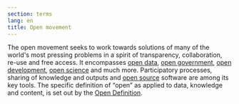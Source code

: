 ```yaml
---
section: terms
lang: en
title: Open movement
---
```


The open movement seeks to work towards solutions of many of the world's most pressing problems in a spirit of transparency, collaboration, re-use and free access. It encompasses [open data](../open-data/), [open government](../open-government/), [open development](../open-development/), [open science](../open-science/) and much more. Participatory processes, sharing of knowledge and outputs and [open source](../open-source/) software are among its key tools. The specific definition of “open” as applied to data, knowledge and content, is set out by the [Open Definition](../open-definition/).
